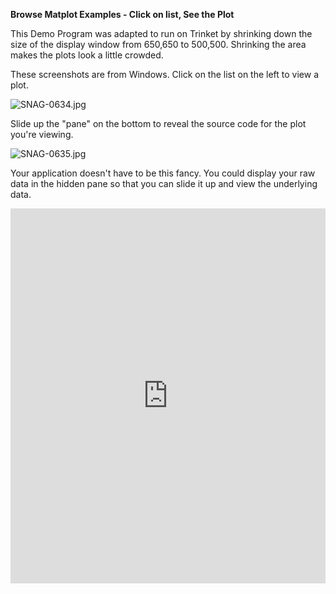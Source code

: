 **Browse Matplot Examples - Click on list, See the Plot**

This Demo Program was adapted to run on Trinket by shrinking down the size of the display window from 650,650 to 500,500.  Shrinking the area makes the plots look a little crowded.  

These screenshots are from Windows.  Click on the list on the left to view a plot.

![SNAG-0634.jpg](/api/files/5e0a152992f24fc47d8b9ed9/snag-0634.jpeg "SNAG-0634.jpg")

Slide up the "pane" on the bottom to reveal the source code for the plot you're viewing.

![SNAG-0635.jpg](/api/files/5e0a153192f24fc47d8b9eed/snag-0635.jpeg "SNAG-0635.jpg")

Your application doesn't have to be this fancy.  You could display your raw data in the hidden pane so that you can slide it up and view the underlying data.



<iframe src='https://trinket.io/embed/pygame/5585dc51c4?start=result' width='100%' height='600' frameborder='0' marginwidth='0' marginheight='0' allowfullscreen></iframe>
